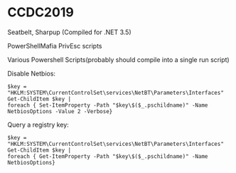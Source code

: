 # CCDC2019


Seatbelt, Sharpup (Compiled for .NET 3.5)

PowerShellMafia PrivEsc scripts

Various Powershell Scripts(probably should compile into a single run script)


Disable Netbios:
```
$key = "HKLM:SYSTEM\CurrentControlSet\services\NetBT\Parameters\Interfaces" Get-ChildItem $key | 
foreach { Set-ItemProperty -Path "$key\$($_.pschildname)" -Name NetbiosOptions -Value 2 -Verbose} 
```

Query a registry key:
```
$key = "HKLM:SYSTEM\CurrentControlSet\services\NetBT\Parameters\Interfaces" Get-ChildItem $key | 
foreach { Get-ItemProperty -Path "$key\$($_.pschildname)" -Name NetbiosOptions}
```

